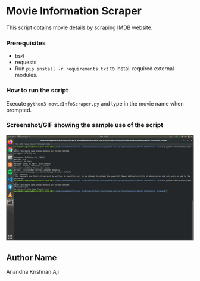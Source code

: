 # Movie Information Scraper
This script obtains movie details by scraping IMDB website.

### Prerequisites
* bs4
* requests
* Run `pip install -r requirements.txt` to install required external modules.

### How to run the script
Execute `python3 movieInfoScraper.py` and type in the movie name when prompted.

### Screenshot/GIF showing the sample use of the script
<!--Remove the below lines and add yours -->
![Screenshot of the Output](Screenshot.png)

## Author Name
Anandha Krishnan Aji